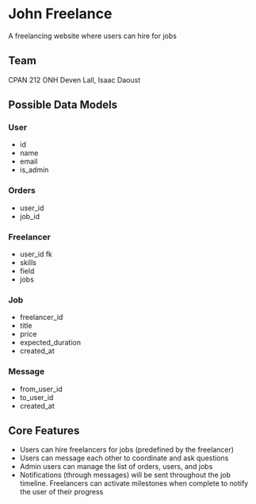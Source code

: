 # John Freelance

A freelancing website where users can hire for jobs

## Team

CPAN 212 ONH
Deven Lall, Isaac Daoust

## Possible Data Models

### User

-   id
-   name
-   email
-   is_admin

### Orders

-   user_id
-   job_id

### Freelancer

-   user_id fk
-   skills
-   field
-   jobs

### Job

-   freelancer_id
-   title
-   price
-   expected_duration
-   created_at

### Message

-   from_user_id
-   to_user_id
-   created_at

## Core Features

-   Users can hire freelancers for jobs (predefined by the freelancer)
-   Users can message each other to coordinate and ask questions
-   Admin users can manage the list of orders, users, and jobs
-   Notifications (through messages) will be sent throughout the job timeline. Freelancers can activate milestones when complete to notify the user of their progress
